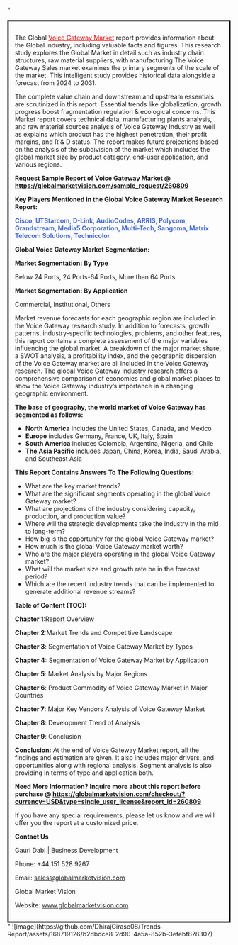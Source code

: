 "<div style='border: 3px solid black; padding: 1em;'>

The Global <a style='color: #ff0000;' href='https://globalmarketvision.com/reports/global-voice-gateway-market/260809'>Voice Gateway Market</a> report provides information about the Global industry, including valuable facts and figures. This research study explores the Global Market in detail such as industry chain structures, raw material suppliers, with manufacturing The Voice Gateway Sales market examines the primary segments of the scale of the market. This intelligent study provides historical data alongside a forecast from 2024 to 2031.

The complete value chain and downstream and upstream essentials are scrutinized in this report. Essential trends like globalization, growth progress boost fragmentation regulation &amp; ecological concerns. This Market report covers technical data, manufacturing plants analysis, and raw material sources analysis of Voice Gateway Industry as well as explains which product has the highest penetration, their profit margins, and R &amp; D status. The report makes future projections based on the analysis of the subdivision of the market which includes the global market size by product category, end-user application, and various regions.

<strong>Request Sample Report of Voice Gateway Market @</strong><strong> <a style='color: #ff0000;' href='https://globalmarketvision.com/sample_request/260809?utm_source=linkedinPulse&utm_medium=Dhiraj&utm_campaign=SN'><strong>https://globalmarketvision.com/sample_request/260809</strong></a></strong>

<strong>Key Players Mentioned in the Global Voice Gateway Market Research Report:</strong>

<strong style='color: #4169e1;'>Cisco, UTStarcom, D-Link, AudioCodes, ARRIS, Polycom, Grandstream, Media5 Corporation, Multi-Tech, Sangoma, Matrix Telecom Solutions, Technicolor</strong>

<strong>Global Voice Gateway Market Segmentation:</strong>

<strong>Market Segmentation: By Type</strong>

Below 24 Ports, 24 Ports-64 Ports, More than 64 Ports

<strong>Market Segmentation: By Application</strong>

Commercial, Institutional, Others

Market revenue forecasts for each geographic region are included in the Voice Gateway research study. In addition to forecasts, growth patterns, industry-specific technologies, problems, and other features, this report contains a complete assessment of the major variables influencing the global market. A breakdown of the major market share, a SWOT analysis, a profitability index, and the geographic dispersion of the Voice Gateway market are all included in the Voice Gateway research. The global Voice Gateway industry research offers a comprehensive comparison of economies and global market places to show the Voice Gateway industry’s importance in a changing geographic environment.

<strong>The base of geography, the world market of Voice Gateway has segmented as follows:</strong>
<ul>
  <li><strong>North America</strong> includes the United States, Canada, and Mexico</li>
  <li><strong>Europe</strong> includes Germany, France, UK, Italy, Spain</li>
  <li><strong>South America</strong> includes Colombia, Argentina, Nigeria, and Chile</li>
  <li><strong>The Asia Pacific</strong> includes Japan, China, Korea, India, Saudi Arabia, and Southeast Asia</li>
</ul>
<strong>This Report Contains Answers To The Following Questions:</strong>
<ul>
  <li>What are the key market trends?</li>
  <li>What are the significant segments operating in the global Voice Gateway market?</li>
  <li>What are projections of the industry considering capacity, production, and production value?</li>
  <li>Where will the strategic developments take the industry in the mid to long-term?</li>
  <li>How big is the opportunity for the global Voice Gateway market?</li>
  <li>How much is the global Voice Gateway market worth?</li>
  <li>Who are the major players operating in the global Voice Gateway market?</li>
  <li>What will the market size and growth rate be in the forecast period?</li>
  <li>Which are the recent industry trends that can be implemented to generate additional revenue streams?</li>
</ul>
<strong>Table of Content (TOC): </strong>

<strong>Chapter 1</strong>:Report Overview

<strong>Chapter 2</strong>:Market Trends and Competitive Landscape

<strong>Chapter 3</strong>: Segmentation of Voice Gateway Market by Types

<strong>Chapter 4:</strong> Segmentation of Voice Gateway Market by Application

<strong>Chapter 5</strong>: Market Analysis by Major Regions

<strong>Chapter 6</strong>: Product Commodity of Voice Gateway Market in Major Countries

<strong>Chapter 7</strong>: Major Key Vendors Analysis of Voice Gateway Market

<strong>Chapter 8</strong>: Development Trend of Analysis

<strong>Chapter 9</strong>: Conclusion

<strong>Conclusion:</strong> At the end of Voice Gateway Market report, all the findings and estimation are given. It also includes major drivers, and opportunities along with regional analysis. Segment analysis is also providing in terms of type and application both.

<strong>Need More Information? Inquire more about this report before purchase @ <strong><a style='color: #ff0000;' href='https://globalmarketvision.com/checkout/?currency=USD&type=single_user_license&report_id=260809?utm_source=linkedinPulse&utm_medium=Dhiraj&utm_campaign=SN'>https://globalmarketvision.com/checkout/?currency=USD&type=single_user_license&report_id=260809</a></strong>
</strong>

If you have any special requirements, please let us know and we will offer you the report at a customized price.

<strong>Contact Us</strong>

Gauri Dabi | Business Development

Phone: +44 151 528 9267

Email: <a href='mailto:sales@globalmarketvision.com'>sales@globalmarketvision.com</a>

Global Market Vision

Website: <a href='http://www.globalmarketvision.com/'>www.globalmarketvision.com</a>

</div>"
![image](https://github.com/DhirajGirase08/Trends-Report/assets/168719126/b2dbdce8-2d90-4a5a-852b-3efebf878307)
